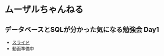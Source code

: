 # ムーザルちゃんねる

## データベースとSQLが分かった気になる勉強会 Day1

- [スライド](https://docs.google.com/presentation/d/e/2PACX-1vRmIpdYETPYDaSIL8fpEP9eG9jO3ELPBC_urp7gx9yPvq5Y_mfxATzpFGbNsYf7TEDYk7DFflCZ0ONl/pub?start=false&loop=false&delayms=3000)
- 動画準備中
